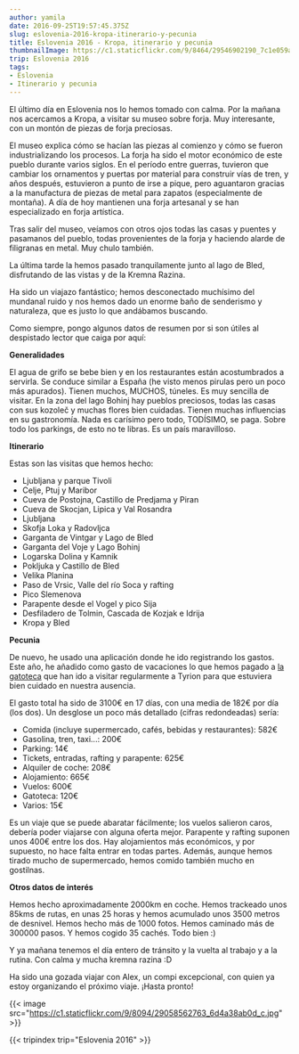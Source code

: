 ```yaml
---
author: yamila
date: 2016-09-25T19:57:45.375Z
slug: eslovenia-2016-kropa-itinerario-y-pecunia
title: Eslovenia 2016 - Kropa, itinerario y pecunia
thumbnailImage: https://c1.staticflickr.com/9/8464/29546902190_7c1e059a01_c.jpg
trip: Eslovenia 2016
tags:
- Eslovenia
- Itinerario y pecunia
---
```


El último día en Eslovenia nos lo hemos tomado con calma. Por la mañana nos acercamos a Kropa, a visitar su museo sobre forja. Muy interesante, con un montón de piezas de forja preciosas.

El museo explica cómo se hacían las piezas al comienzo y cómo se fueron industrializando los procesos. La forja ha sido el motor económico de este pueblo durante varios siglos. En el período entre guerras, tuvieron que cambiar los ornamentos y puertas por material para construir vías de tren, y años después, estuvieron a punto de irse a pique, pero aguantaron gracias a la manufactura de piezas de metal para zapatos (especialmente de montaña). A día de hoy mantienen una forja artesanal y se han especializado en forja artística.

Tras salir del museo, veíamos con otros ojos todas las casas y puentes y pasamanos del pueblo, todas provenientes de la forja y haciendo alarde de filigranas en metal. Muy chulo también.

La última tarde la hemos pasado tranquilamente junto al lago de Bled, disfrutando de las vistas y de la Kremna Razina.

Ha sido un viajazo fantástico; hemos desconectado muchísimo del mundanal ruido y nos hemos dado un enorme baño de senderismo y naturaleza, que es justo lo que andábamos buscando.

Como siempre, pongo algunos datos de resumen por si son útiles al despistado lector que caiga por aquí:

<strong>Generalidades</strong>

El agua de grifo se bebe bien y en los restaurantes están acostumbrados a servirla. Se conduce similar a España (he visto menos pirulas pero un poco más apurados). Tienen muchos, MUCHOS, túneles. Es muy sencilla de visitar. En la zona del lago Bohinj hay pueblos preciosos, todas las casas con sus kozoleč y muchas flores bien cuidadas. Tienen muchas influencias en su gastronomía. Nada es carísimo pero todo, TODÍSIMO, se paga. Sobre todo los parkings, de esto no te libras. Es un país maravilloso.

<strong>Itinerario</strong>

Estas son las visitas que hemos hecho:

<ul>
<li>Ljubljana y parque Tivoli</li>
<li>Celje, Ptuj y Maribor</li>
<li>Cueva de Postojna, Castillo de Predjama y Piran</li>
<li>Cueva de Skocjan, Lipica y Val Rosandra</li>
<li>Ljubljana</li>
<li>Skofja Loka y Radovljca</li>
<li>Garganta de Vintgar y Lago de Bled</li>
<li>Garganta del Voje y Lago Bohinj</li>
<li>Logarska Dolina y Kamnik</li>
<li>Pokljuka y Castillo de Bled</li>
<li>Velika Planina</li>
<li>Paso de Vrsic, Valle del río Soca y rafting</li>
<li>Pico Slemenova</li>
<li>Parapente desde el Vogel y pico Sija</li>
<li>Desfiladero de Tolmin, Cascada de Kozjak e Idrija</li>
<li>Kropa y Bled</li>
</ul>

<strong>Pecunia</strong>

De nuevo, he usado una aplicación donde he ido registrando los gastos. Este año, he añadido como gasto de vacaciones lo que hemos pagado a <a href="http://lagatoteca.es" target="_new"> la gatoteca</a> que han ido a visitar regularmente a Tyrion para que estuviera bien cuidado en nuestra ausencia.

El gasto total ha sido de 3100€ en 17 días, con una media de 182€ por día (los dos). Un desglose un poco más detallado (cifras redondeadas) sería:

- Comida (incluye supermercado, cafés, bebidas y restaurantes): 582€
- Gasolina, tren, taxi...: 200€
- Parking: 14€
- Tickets, entradas, rafting y parapente: 625€
- Alquiler de coche: 208€
- Alojamiento: 665€
- Vuelos: 600€
- Gatoteca: 120€
- Varios: 15€

Es un viaje que se puede abaratar fácilmente; los vuelos salieron caros, debería poder viajarse con alguna oferta mejor. Parapente y rafting suponen unos 400€ entre los dos. Hay alojamientos más económicos, y por supuesto, no hace falta entrar en todas partes. Además, aunque hemos tirado mucho de supermercado, hemos comido también mucho en gostilnas.

<strong>Otros datos de interés</strong>

Hemos hecho aproximadamente 2000km en coche. Hemos trackeado unos 85kms de rutas, en unas 25 horas y hemos acumulado unos 3500 metros de desnivel. Hemos hecho más de 1000 fotos. Hemos caminado más de 300000 pasos. Y hemos cogido 35 cachés. Todo bien :)

Y ya mañana tenemos el día entero de tránsito y la vuelta al trabajo y a la rutina. Con calma y mucha kremna razina :D

Ha sido una gozada viajar con Alex, un compi excepcional, con quien ya estoy organizando el próximo viaje. ¡Hasta pronto!

{{< image src="https://c1.staticflickr.com/9/8094/29058562763_6d4a38ab0d_c.jpg" >}}

{{< tripindex trip="Eslovenia 2016" >}}

